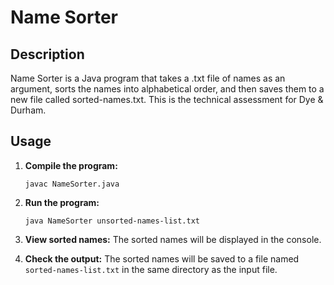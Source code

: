 # Name Sorter

## Description
Name Sorter is a Java program that takes a .txt file of names as an argument, sorts the names into alphabetical order, and then saves them to a new file called sorted-names.txt.
This is the technical assessment for Dye & Durham. 

## Usage
1. **Compile the program:**
    ```
    javac NameSorter.java
    ```

2. **Run the program:**
    ```
    java NameSorter unsorted-names-list.txt
    ```

3. **View sorted names:**
    The sorted names will be displayed in the console.
    
4. **Check the output:**
    The sorted names will be saved to a file named `sorted-names-list.txt` in the same directory as the input file.
